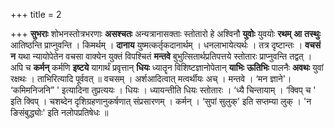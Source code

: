 +++
title = 2

+++
**सुभराः** शोभनस्तोत्रभरणाः **असश्चतः** अन्यत्रानासक्ताः स्तोतारो हे अश्विनौ **युवोः** युवयोः **रथम्** **आ** **तस्थुः** आतिष्ठन्ति प्राप्नुवन्ति । किमर्थम् । **दानाय** युष्मत्कर्तृकदानार्थम् । धनलाभायेत्यर्थः । तत्र दृष्टान्तः । **वचसं** **न** यथा न्यायोपेतेन वचसा वाक्येन युक्तं विपश्चितं **मन्तवे** बुभुत्सितार्थप्रतिपत्तये स्तोतारः प्राप्नुवन्ति तद्वत् । अपि च **कर्मन्** कर्मणि **इष्टये** यागार्थं प्रवृत्तान् **धियः** ध्यातॄन विशिष्टज्ञानोपेतान् **याभिः** **ऊतिभिः** पालनैः **अवथः** युवां रक्षथः । ताभिरित्यादि पूर्ववत् ॥ वचसम् । अर्शआदित्वात् मत्वर्थीयः अच् । मन्तवे । ‘मन ज्ञाने'। ‘कमिमनिजनि” ' इत्यादिना तुप्रत्ययः । धियः । ध्यायन्तीति धियः स्तोतारः । ‘ध्यै चिन्तायाम् । ‘क्विप् च ' इति क्विप् । चशब्देन दृशिग्रहणानुकर्षणात् संप्रसारणम् । कर्मन् । ‘सुपां सुलुक्' इति सप्तम्या लुक् । 'न ङिसंबुद्ध्योः' इति नलोपप्रतिषेधः ॥